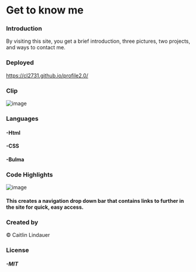 # Get to know me

### Introduction
By visiting this site, you get a brief introduction, three pictures, two projects, and ways to contact me.

### Deployed
https://cl2731.github.io/profile2.0/

### Clip
![image](https://user-images.githubusercontent.com/100871996/163923010-c83e327c-1030-462f-9cef-bd781a6088b3.png)

### Languages
#### -Html
#### -CSS
#### -Bulma

### Code Highlights
![image](https://user-images.githubusercontent.com/100871996/163923229-2f22cb0f-2177-490f-bd87-4e059f17793f.png)
#### This creates a navigation drop down bar that contains links to further in the site for quick, easy access.

### Created by
© Caitlin Lindauer

### License
##### -MIT
